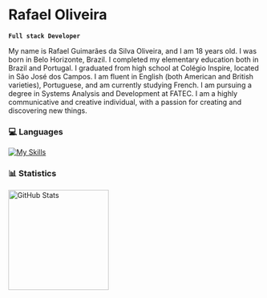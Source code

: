 # Rafael Oliveira

**`Full stack Developer`**

My name is Rafael Guimarães da Silva Oliveira, and I am 18 years old. I was born in Belo Horizonte, Brazil. I completed my elementary education both in Brazil and Portugal. I graduated from high school at Colégio Inspire, located in São José dos Campos. I am fluent in English (both American and British varieties), Portuguese, and am currently studying French. I am pursuing a degree in Systems Analysis and Development at FATEC. I am a highly communicative and creative individual, with a passion for creating and discovering new things.

### 💻 Languages

[![My Skills](https://skillicons.dev/icons?i=py,html)](https://skillicons.dev)

### 📊 Statistics

<p>
  <img 
    align="left" 
    alt="GitHub Stats" 
    height="200" 
    style="padding-right: 10px;" 
    src="https://github-readme-stats.vercel.app/api?username=PatoJosefo&show_icons=true&theme=tokyonight&include_all_commits=true&locale=en" 
  />
  
</p>
